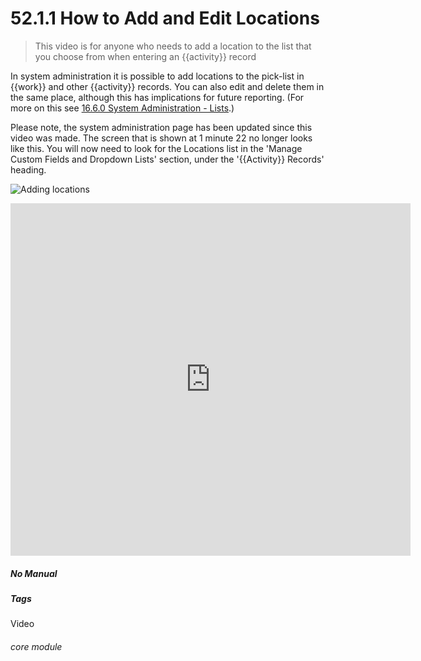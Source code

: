 # 52.1.1 How to Add and Edit Locations

> This video is for anyone who needs to add a location to the list that you choose from when entering an {{activity}} record



In system administration it is possible to add locations to the pick-list in {{work}} and other {{activity}} records. You can also edit and delete them in the same place, although this has implications for future reporting. (For more on this see [16.6.0 System Administration - Lists](/help/index/p/16.6.0).)

Please note, the system administration page has been updated since this video was made. The screen that is shown at 1 minute 22 no longer looks like this. You will now need to look for the Locations list in the 'Manage Custom Fields and Dropdown Lists' section, under the '{{Activity}} Records' heading.

![Adding locations](52.1.1a.png) 

<iframe title="How to Add and Edit Locations" width="640" height="564" src="https://player.vimeo.com/video/289258868" data-video-display="home" frameborder="0" allowFullScreen mozallowfullscreen webkitAllowFullScreen></iframe>


##### No Manual

##### Tags
Video

###### core module
